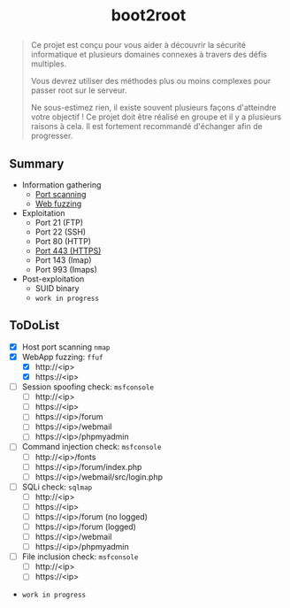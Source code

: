 # <p align="center">boot2root</p>
> Ce projet est conçu pour vous aider à découvrir la sécurité informatique et plusieurs domaines connexes à travers des défis multiples.
>
> Vous devrez utiliser des méthodes plus ou moins complexes pour passer root sur le serveur.
>
> Ne sous-estimez rien, il existe souvent plusieurs façons d'atteindre votre objectif ! Ce projet doit être réalisé en groupe et il y a plusieurs raisons à cela. Il est fortement recommandé d'échanger afin de progresser.

## Summary
- Information gathering
    * [Port scanning](/1-information-gathering/nmap.md)
    * [Web fuzzing](/1-information-gathering/ffuf.md)
- Exploitation
    * Port 21 (FTP)
    * Port 22 (SSH)
    * Port 80 (HTTP)
    * [Port 443 (HTTPS)](/2-exploitation/https.md)
    * Port 143 (Imap)
    * Port 993 (Imaps)
- Post-exploitation
    * SUID binary
    * `work in progress`

## ToDoList
- [x] Host port scanning `nmap`
- [x] WebApp fuzzing: `ffuf`
    * [x] http://\<ip>
    * [x] https://\<ip>
- [ ] Session spoofing check: `msfconsole`
    * [ ] http://\<ip>
    * [ ] https://\<ip>
    * [ ] https://\<ip>/forum
    * [ ] https://\<ip>/webmail
    * [ ] https://\<ip>/phpmyadmin
- [ ] Command injection check: `msfconsole`
    * [ ] http://\<ip>/fonts
    * [ ] https://\<ip>/forum/index.php
    * [ ] https://\<ip>/webmail/src/login.php
- [ ] SQLi check: `sqlmap`
    * [ ] http://\<ip>
    * [ ] https://\<ip>
    * [ ] https://\<ip>/forum (no logged)
    * [ ] https://\<ip>/forum (logged)
    * [ ] https://\<ip>/webmail
    * [ ] https://\<ip>/phpmyadmin
- [ ] File inclusion check: `msfconsole`
    * [ ] http://\<ip>
    * [ ] https://\<ip>
- `work in progress`
